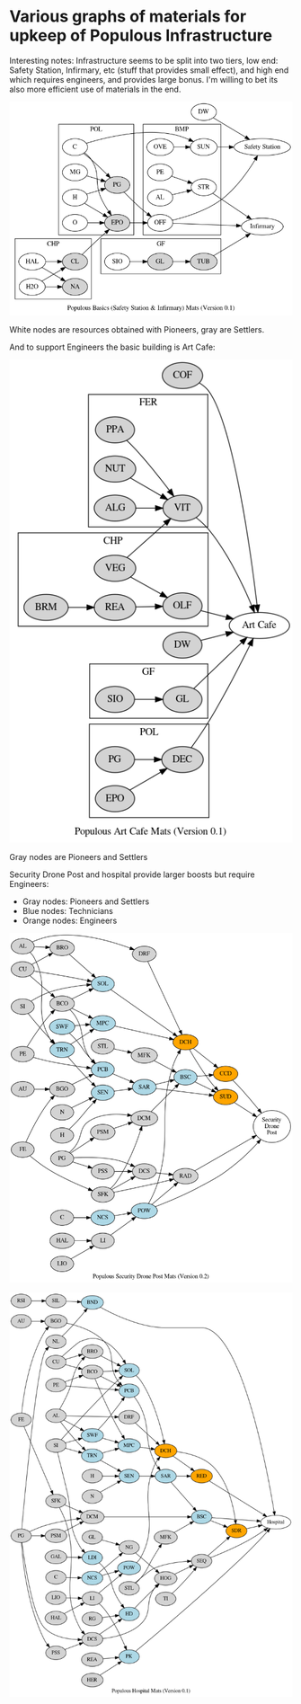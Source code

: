 Various graphs of materials for upkeep of Populous Infrastructure
=================================================================

Interesting notes: Infrastructure seems to be split into two tiers, low end:
Safety Station, Infirmary, etc (stuff that provides small effect), and high end
which requires engineers, and provides large bonus. I'm willing to bet its also
more efficient use of materials in the end.

![basics](basics.png)

White nodes are resources obtained with Pioneers, gray are Settlers.

And to support Engineers the basic building is Art Cafe:

![Art Cafe](art_cafe.png)

Gray nodes are Pioneers and Settlers

Security Drone Post and hospital provide larger boosts but require Engineers:

- Gray nodes: Pioneers and Settlers
- Blue nodes: Technicians
- Orange nodes: Engineers

![Security Drone Post](security_drone_post.png)

![Hospital](hospital.png)
